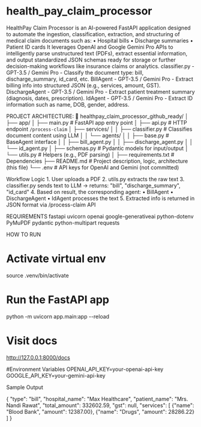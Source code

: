 # health_pay_claim_processor
HealthPay Claim Processor is an AI-powered FastAPI application designed to automate the ingestion, classification, extraction, and structuring of medical claim documents such as:
	•	Hospital bills
	•	Discharge summaries
	•	Patient ID cards
It leverages OpenAI and Google Gemini Pro APIs to intelligently parse unstructured text (PDFs), extract essential information, and output standardized JSON schemas ready for storage or further decision-making workflows like insurance claims or analytics.
classifier.py - GPT-3.5 / Gemini Pro - Classify the document type: bill, discharge_summary, id_card, etc.
BillAgent - GPT-3.5 / Gemini Pro - Extract billing info into structured JSON (e.g., services, amount, GST).
DischargeAgent - GPT-3.5 / Gemini Pro - Extract patient treatment summary (diagnosis, dates, prescription).
IdAgent - GPT-3.5 / Gemini Pro - Extract ID information such as name, DOB, gender, address.

PROJECT ARCHITECTURE:
📁 healthpay_claim_processor_github_ready/
│
├── app/
│   ├── main.py             # FastAPI app entry point
│   ├── api.py              # HTTP endpoint `/process-claim`
│   ├── services/
│   │   ├── classifier.py   # Classifies document content using LLM
│   │   └── agents/
│   │       ├── base.py     # BaseAgent interface
│   │       ├── bill_agent.py
│   │       ├── discharge_agent.py
│   │       └── id_agent.py
│   ├── schemas.py          # Pydantic models for input/output
│   └── utils.py            # Helpers (e.g., PDF parsing)
│
├── requirements.txt        # Dependencies
├── README.md               # Project description, logic, architecture (this file)
└── .env                    # API keys for OpenAI and Gemini (not committed)

Workflow Logic
	1.	User uploads a PDF
	2.	utils.py extracts the raw text
	3.	classifier.py sends text to LLM → returns: "bill", "discharge_summary", "id_card"
	4.	Based on result, the corresponding agent:
	•	BillAgent
	•	DischargeAgent
	•	IdAgent
processes the text
	5.	Extracted info is returned in JSON format via /process-claim API

REQUIREMENTS
fastapi
uvicorn
openai
google-generativeai
python-dotenv
PyMuPDF
pydantic
python-multipart
requests

HOW TO RUN
# Activate virtual env
source .venv/bin/activate

# Run the FastAPI app
python -m uvicorn app.main:app --reload

# Visit docs
http://127.0.0.1:8000/docs

#Environment Variables
OPENAI_API_KEY=your-openai-api-key
GOOGLE_API_KEY=your-gemini-api-key

Sample Output

{
  "type": "bill",
  "hospital_name": "Max Healthcare",
  "patient_name": "Mrs. Nandi Rawat",
  "total_amount": 332602.59,
  "gst": null,
  "services": [
    {"name": "Blood Bank", "amount": 12387.00},
    {"name": "Drugs", "amount": 28286.22}
  ]
}
